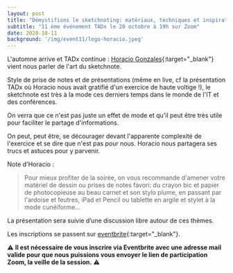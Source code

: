 ```yaml
---
layout: post
title: "Démystifions le sketchnoting: matériaux, techniques et inspiration"
subtitle: "11 ème événement TADx le 20 octobre à 19h sur Zoom"
date: 2020-10-11
background: '/img/event11/logo-horacio.jpeg'
---
```

L'automne arrive et TADx continue : [Horacio Gonzales](https://twitter.com/LostInBrittany){:target="_blank"} vient nous parler de l'art du sketchnote.

Style de prise de notes et de présentations (même en live, cf la présentation TADx où Horacio nous avait gratifié d'un exercice de haute voltige !), le sketchnote est très à la mode ces derniers temps dans le monde de l'IT et des conférences.

On verra que ce n'est pas juste un effet de mode et qu'il peut être très utile pour faciliter le partage d'informations.

On peut, peut être, se décourager devant l'apparente complexité de l'exercice et se dire que n'est pas pour nous. Horacio nous partagera ses trucs et astuces pour y parvenir.

Note d'Horacio : 
>Pour mieux profiter de la soirée, on vous recommande d'amener votre matériel de dessin ou prises de notes favori: du crayon bic et papier de photocopieuse au beau carnet et son stylo plume, en passant par l'ardoise et feutres, iPad et Pencil ou tablette en argile et stylet à la mode cunéiforme... 

La présentation sera suivie d’une discussion libre autour de ces thèmes.

Les inscriptions se passent sur [eventbrite](https://www.eventbrite.fr/e/billets-demystifions-le-sketchnoting-materiaux-techniques-et-inspiration-tadx-124909598973){:target="_blank"}.

⚠️ **Il est nécessaire de vous inscrire via Eventbrite avec une adresse mail valide pour que nous puissions vous envoyer le lien de participation Zoom, la veille de la session.** ⚠️ 
